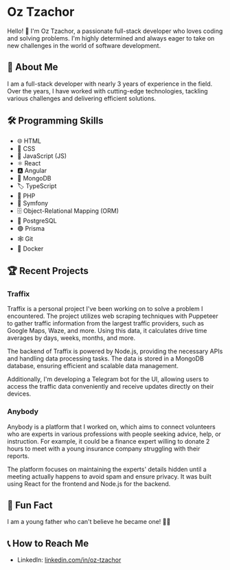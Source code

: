 # Oz Tzachor

Hello! 👋 I'm Oz Tzachor, a passionate full-stack developer who loves coding and solving problems. I'm highly determined and always eager to take on new challenges in the world of software development.

## 🚀 About Me

I am a full-stack developer with nearly 3 years of experience in the field. Over the years, I have worked with cutting-edge technologies, tackling various challenges and delivering efficient solutions.

## 🛠️ Programming Skills

- 🌐 HTML
- 🎨 CSS
- 🚀 JavaScript (JS)
- ⚛️ React
- 🅰️ Angular
- 🍃 MongoDB
- 🏷️ TypeScript
- 🐘 PHP
- 🎼 Symfony
- 🗄️ Object-Relational Mapping (ORM)
- 🐘 PostgreSQL
- 🟢 Prisma
- 🕸️ Git
- 🐳 Docker

## 🏆 Recent Projects

### Traffix

Traffix is a personal project I've been working on to solve a problem I encountered. The project utilizes web scraping techniques with Puppeteer to gather traffic information from the largest traffic providers, such as Google Maps, Waze, and more. Using this data, it calculates drive time averages by days, weeks, months, and more.

The backend of Traffix is powered by Node.js, providing the necessary APIs and handling data processing tasks. The data is stored in a MongoDB database, ensuring efficient and scalable data management.

Additionally, I'm developing a Telegram bot for the UI, allowing users to access the traffic data conveniently and receive updates directly on their devices.

### Anybody

Anybody is a platform that I worked on, which aims to connect volunteers who are experts in various professions with people seeking advice, help, or instruction. For example, it could be a finance expert willing to donate 2 hours to meet with a young insurance company struggling with their reports.

The platform focuses on maintaining the experts' details hidden until a meeting actually happens to avoid spam and ensure privacy. It was built using React for the frontend and Node.js for the backend.

## 🎉 Fun Fact

I am a young father who can't believe he became one! 🍼👶

## 📞 How to Reach Me

- LinkedIn: [linkedin.com/in/oz-tzachor](https://www.linkedin.com/in/oz-tzachor)
